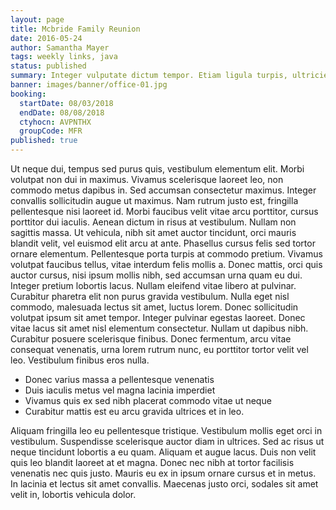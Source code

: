 ```yaml
---
layout: page
title: Mcbride Family Reunion
date: 2016-05-24
author: Samantha Mayer
tags: weekly links, java
status: published
summary: Integer vulputate dictum tempor. Etiam ligula turpis, ultricies.
banner: images/banner/office-01.jpg
booking:
  startDate: 08/03/2018
  endDate: 08/08/2018
  ctyhocn: AVPNTHX
  groupCode: MFR
published: true
---
```

Ut neque dui, tempus sed purus quis, vestibulum elementum elit. Morbi volutpat non dui in maximus. Vivamus scelerisque laoreet leo, non commodo metus dapibus in. Sed accumsan consectetur maximus. Integer convallis sollicitudin augue ut maximus. Nam rutrum justo est, fringilla pellentesque nisi laoreet id. Morbi faucibus velit vitae arcu porttitor, cursus porttitor dui iaculis. Aenean dictum in risus at vestibulum. Nullam non sagittis massa. Ut vehicula, nibh sit amet auctor tincidunt, orci mauris blandit velit, vel euismod elit arcu at ante.
Phasellus cursus felis sed tortor ornare elementum. Pellentesque porta turpis at commodo pretium. Vivamus volutpat faucibus tellus, vitae interdum felis mollis a. Donec mattis, orci quis auctor cursus, nisi ipsum mollis nibh, sed accumsan urna quam eu dui. Integer pretium lobortis lacus. Nullam eleifend vitae libero at pulvinar. Curabitur pharetra elit non purus gravida vestibulum. Nulla eget nisl commodo, malesuada lectus sit amet, luctus lorem. Donec sollicitudin volutpat ipsum sit amet tempor. Integer pulvinar egestas laoreet. Donec vitae lacus sit amet nisl elementum consectetur. Nullam ut dapibus nibh. Curabitur posuere scelerisque finibus. Donec fermentum, arcu vitae consequat venenatis, urna lorem rutrum nunc, eu porttitor tortor velit vel leo. Vestibulum finibus eros nulla.

* Donec varius massa a pellentesque venenatis
* Duis iaculis metus vel magna lacinia imperdiet
* Vivamus quis ex sed nibh placerat commodo vitae ut neque
* Curabitur mattis est eu arcu gravida ultrices et in leo.

Aliquam fringilla leo eu pellentesque tristique. Vestibulum mollis eget orci in vestibulum. Suspendisse scelerisque auctor diam in ultrices. Sed ac risus ut neque tincidunt lobortis a eu quam. Aliquam et augue lacus. Duis non velit quis leo blandit laoreet at et magna. Donec nec nibh at tortor facilisis venenatis nec quis justo. Mauris eu ex in ipsum ornare cursus et in metus. In lacinia et lectus sit amet convallis. Maecenas justo orci, sodales sit amet velit in, lobortis vehicula dolor.
